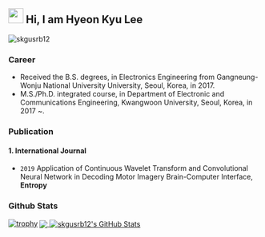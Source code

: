 ## <img src="https://raw.githubusercontent.com/MartinHeinz/MartinHeinz/master/wave.gif" width="30px"> Hi, I am Hyeon Kyu Lee

<p align="left"> <img src="https://komarev.com/ghpvc/?username=skgusrb12" alt="skgusrb12" /> </p>

### Career

- Received the B.S. degrees, in Electronics Engineering from Gangneung-Wonju National University University, Seoul, Korea, in 2017.
- M.S./Ph.D. integrated course, in Department of Electronic and Communications Engineering, Kwangwoon University, Seoul, Korea, in 2017 ~.

### Publication

#### 1. International Journal

- `2019` Application of Continuous Wavelet Transform and Convolutional Neural Network in Decoding Motor Imagery Brain-Computer Interface, **Entropy** 



### Github Stats
[![trophy](https://github-profile-trophy.vercel.app/?username=skgusrb12&theme=nord)](https://github.com/ryo-ma/github-profile-trophy)
<a href="https://github.com/skgusrb12/skgusrb12">
  <img align="center" src="https://github-readme-stats.vercel.app/api/top-langs/?username=skgusrb12&hide=html,scss,cuda&title_color=ffffff&text_color=c9cacc&icon_color=2bbc8a&bg_color=1d1f21&exclude_repo=TIL" />
</a>
<a href="https://github.com/skgusrb12/skgusrb12">
  <img align="center" src="https://github-readme-stats.vercel.app/api?username=skgusrb12&show_icons=true&line_height=27&count_private=true&title_color=ffffff&text_color=c9cacc&icon_color=2bbc8a&bg_color=1d1f21" alt="skgusrb12's GitHub Stats" />
</a>

<!--
**skgusrb12/skgusrb12** is a ✨ _special_ ✨ repository because its `README.md` (this file) appears on your GitHub profile.

Here are some ideas to get you started:

- 🔭 I’m currently working on ...
- 🌱 I’m currently learning ...
- 👯 I’m looking to collaborate on ...
- 🤔 I’m looking for help with ...
- 💬 Ask me about ...
- 📫 How to reach me: ...
- 😄 Pronouns: ...
- ⚡ Fun fact: ...
-->

